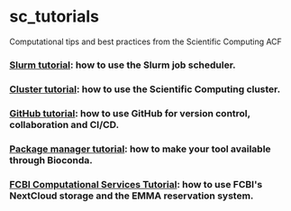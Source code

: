 # sc_tutorials

Computational tips and best practices from the Scientific Computing ACF

### [Slurm tutorial](slurm_tutorial/README.md): how to use the Slurm job scheduler.

### [Cluster tutorial](cluster_tutorial/README.md): how to use the Scientific Computing cluster.

### [GitHub tutorial](github_tutorial/README.md): how to use GitHub for version control, collaboration and CI/CD.

### [Package manager tutorial](package_manager_tutorial/README.md): how to make your tool available through Bioconda.

### [FCBI Computational Services Tutorial](fcbi_tutorial/README.md): how to use FCBI's NextCloud storage and the EMMA reservation system.
